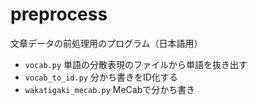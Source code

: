 # preprocess
文章データの前処理用のプログラム（日本語用）

* `vocab.py` 単語の分散表現のファイルから単語を抜き出す
* `vocab_to_id.py` 分かち書きをID化する
* `wakatigaki_mecab.py` MeCabで分かち書き
